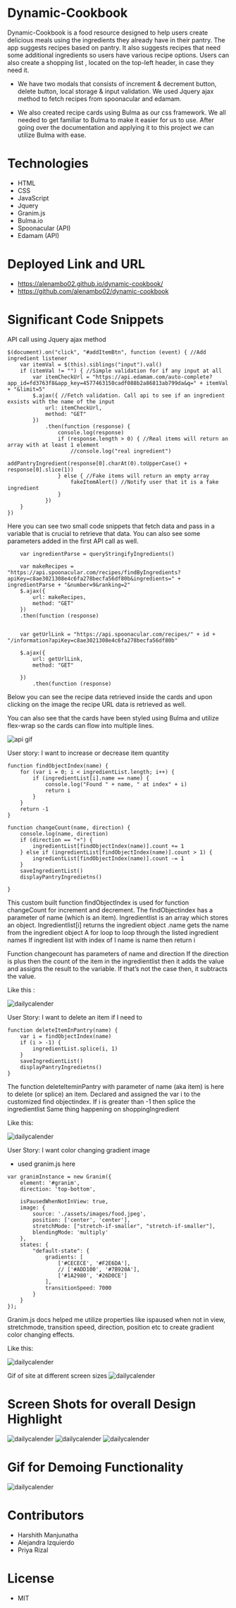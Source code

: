 # Dynamic-Cookbook
Dynamic-Cookbook is a food resource designed to help users create delicious meals using the ingredients they already have in their pantry. The app suggests recipes based on pantry. It also suggests recipes that need some additional ingredients so users have various recipe options. Users can also create a shopping list , located on the top-left header, in case they need it. 

- We have two modals that consists of increment & decrement button, delete button, local storage & input validation. We used Jquery ajax method to fetch recipes from spoonacular and edamam. 

- We also created recipe cards using Bulma as our css framework. We all needed to get familiar to Bulma to make it easier for us to use. After going over the documentation and applying it to this project we can utilize Bulma with ease.


# Technologies
- HTML
- CSS
- JavaScript
- Jquery
- Granim.js
- Bulma.io
- Spoonacular (API)
- Edamam (API)

# Deployed Link and URL

- https://alenambo02.github.io/dynamic-cookbook/
- https://github.com/alenambo02/dynamic-cookbook

# Significant Code Snippets
API call using Jquery ajax method

``` 
$(document).on("click", "#addItemBtn", function (event) { //Add ingredient listener
    var itemVal = $(this).siblings("input").val()
    if (itemVal != "") { //Simple validation for if any input at all
        var itemCheckUrl = "https://api.edamam.com/auto-complete?app_id=fd3763f8&app_key=4577463150cadf088b2a86813ab799da&q=" + itemVal + "&limit=5"
        $.ajax({ //Fetch validation. Call api to see if an ingredient exsists with the name of the input
            url: itemCheckUrl,
            method: "GET"
        })
            .then(function (response) {
                console.log(response)
                if (response.length > 0) { //Real items will return an array with at least 1 element
                    //console.log("real ingredient")
                    addPantryIngredient(response[0].charAt(0).toUpperCase() + response[0].slice(1))
                } else { //Fake items will return an empty array
                    fakeItemAlert() //Notify user that it is a fake ingredient
                }
            })
    }
})

```

Here you can see two small code snippets that fetch data and pass in a variable that is crucial to retrieve that data.
You can also see some parameters added in the first API call as well.

```
    var ingredientParse = queryStringifyIngredients()

    var makeRecipes = "https://api.spoonacular.com/recipes/findByIngredients?apiKey=c8ae3021308e4c6fa278becfa56df80b&ingredients=" + ingredientParse + "&number=9&ranking=2"
    $.ajax({
        url: makeRecipes,
        method: "GET"
    })
    .then(function (response)

 
    var getUrlLink = "https://api.spoonacular.com/recipes/" + id + "/information?apiKey=c8ae3021308e4c6fa278becfa56df80b"

    $.ajax({
        url: getUrlLink,
        method: "GET"

    })
        .then(function (response) 

```
Below you can see the recipe data retrieved inside the cards and upon clicking on the image the recipe URL data is retrieved as well.

You can also see that the cards have been styled using Bulma and utilize flex-wrap so the cards can flow into multiple lines.

![api gif](./assets/images/gif%20link.gif)

User story: I want to increase or decrease item quantity

```
function findObjectIndex(name) {
    for (var i = 0; i < ingredientList.length; i++) {
        if (ingredientList[i].name == name) {
            console.log("Found " + name, " at index" + i)
            return i
        }
    }
    return -1
}

function changeCount(name, direction) {
    console.log(name, direction)
    if (direction == "+") {
        ingredientList[findObjectIndex(name)].count += 1
    } else if (ingredientList[findObjectIndex(name)].count > 1) {
        ingredientList[findObjectIndex(name)].count -= 1
    }
    saveIngredientList()
    displayPantryIngredietns()

}
```

This custom built function findObjectIndex is used for function changeCount for increment and decrement. The findObjectindex has a parameter of name (which is an item). Ingredientlist is an array which stores an object. Ingredientlist[i] returns the ingredient object 
.name gets the name from the ingredient object
A for loop to loop through the listed ingredient names 
If ingredient list with index of I name is name then return i 

Function changecount has parameters of name and direction
If the direction is plus then the count of the item in the ingredientlist then it  adds the value and assigns the result to the variable. 
If that’s not the case then, it subtracts the value. 

Like this :

![dailycalender](./assets/images/incAndDec.gif)

User Story: I want to delete an item if I need to

```
function deleteItemInPantry(name) {
    var i = findObjectIndex(name)
    if (i > -1) {
        ingredientList.splice(i, 1)
    }
    saveIngredientList()
    displayPantryIngredietns()
}
```

The function deleteIteminPantry with parameter of name (aka item) is here to delete (or splice) an item. 
Declared and assigned the var i to the customized find objectindex. 
If i is greater than -1 then splice the ingredientlist 
Same thing happening on shoppingIngredient 

Like this: 

![dailycalender](./assets/images/Delete.gif)

User Story: I want color changing gradient image
- used granim.js here

```
var granimInstance = new Granim({
    element: '#granim',
    direction: 'top-bottom',

    isPausedWhenNotInView: true,
    image: {
        source: './assets/images/food.jpeg',
        position: ['center', 'center'],
        stretchMode: ["stretch-if-smaller", "stretch-if-smaller"],
        blendingMode: 'multiply'
    },
    states: {
        "default-state": {
            gradients: [
                ['#CECECE', '#F2E6DA'],
                // ['#ADD100', '#7B920A'],
                ['#1A2980', '#26D0CE']
            ],
            transitionSpeed: 7000
        }
    }
});

```
Granim.js docs helped me utilize properties like ispaused when not in view, stretchmode, transition speed, direction, position etc to create gradient color changing effects. 

Like this: 

![dailycalender](./assets/images/granim.gif)

Gif of site at different screen sizes
![dailycalender](./assets/images/mobile%20responsiveness.gif)



# Screen Shots for overall Design Highlight

![dailycalender](./assets/images/1.png)
![dailycalender](./assets/images/2.png)
![dailycalender](./assets/images/3.png)

# Gif for Demoing Functionality

![dailycalender](./assets/images/4.gif)

# Contributors

- Harshith Manjunatha
- Alejandra Izquierdo 
- Priya Rizal 


# License

- MIT
